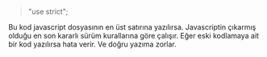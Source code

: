 > "use strict";

Bu kod javascript dosyasının en üst satırına yazılırsa.
Javascriptin çıkarmış olduğu en son kararlı sürüm kurallarına göre çalışır.
Eğer eski kodlamaya ait bir kod yazılırsa hata verir.
Ve doğru yazıma zorlar.
